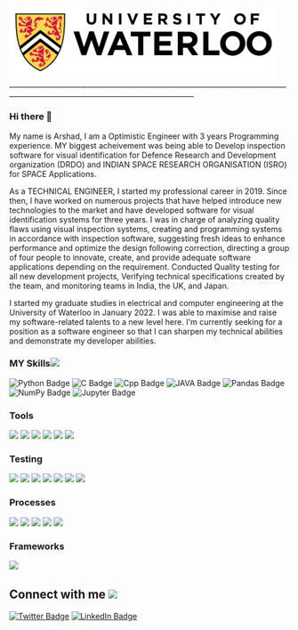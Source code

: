 <img width ='480px' src ='./photos/waterloo.jpg'> 
__________________________________________________________________________________________________________________________________

### Hi there 👋

My name is Arshad, I am a Optimistic Engineer with 3 years Programming experience. MY biggest acheivement was being able to Develop inspection software for visual identification for Defence Research and Development organization (DRDO) and INDIAN SPACE RESEARCH ORGANISATION (ISRO) for SPACE Applications. 

As a TECHNICAL ENGINEER, I started my professional career in 2019. Since then, I have worked on numerous projects that have helped introduce new technologies to the market and have developed software for visual identification systems for three years. I was in charge of analyzing quality flaws using visual inspection systems, creating and programming systems in accordance with inspection software, suggesting fresh ideas to enhance performance and optimize the design following correction, directing a group of four people to innovate, create, and provide adequate software applications depending on the requirement. Conducted Quality testing for all new development projects, Verifying technical specifications created by the team, and monitoring teams in India, the UK, and Japan.

I started my graduate studies in electrical and computer engineering at the University of Waterloo in January 2022. I was able to maximise and raise my software-related talents to a new level here. I'm currently seeking for a position as a software engineer so that I can sharpen my technical abilities and demonstrate my developer abilities.

### MY Skills<img src = "https://media2.giphy.com/media/QssGEmpkyEOhBCb7e1/giphy.gif?cid=ecf05e47a0n3gi1bfqntqmob8g9aid1oyj2wr3ds3mg700bl&rid=giphy.gif" width = 30px> 
![Python Badge](https://img.shields.io/badge/Programming%20Language-Python-blue)
![C Badge](https://img.shields.io/badge/Programming%20Language-C-blue)
![Cpp Badge](https://img.shields.io/badge/Programming%20Language-CPP-blue)
![JAVA Badge](https://img.shields.io/badge/Programming%20Language-JAVA-blue)
![Pandas Badge](https://img.shields.io/badge/Machine%20Learning-Pandas-red)
![NumPy Badge](https://img.shields.io/badge/Machine%20Learning-NumPy-red)
![Jupyter Badge](https://img.shields.io/badge/Machine%20Learning-Jupyter-red)


### Tools
![](https://img.shields.io/badge/Tools-VSCode-red)
![](https://img.shields.io/badge/Tools-Docker-red)
![](https://img.shields.io/badge/Tools-GitLab-red)
![](https://img.shields.io/badge/Tools-Ubuntu-red)
![](https://img.shields.io/badge/Tools-IBM%20SPSS-red)
![](https://img.shields.io/badge/Tools-Code%20Composer%20Studio-red)


### Testing
![](https://img.shields.io/badge/Testing-KLEE-green)
![](https://img.shields.io/badge/Testing-Fuzzing-green)
![](https://img.shields.io/badge/Testing-Symbolic%20Execution-green)
![](https://img.shields.io/badge/Testing-Unit%20Testing-green)
![](https://img.shields.io/badge/Testing-Black--Box%20Testing-green)
![](https://img.shields.io/badge/Testing-Dafny-green)
![](https://img.shields.io/badge/Testing-Code%20Coverage-green)

### Processes
![](https://img.shields.io/badge/Processes-Scrum-yellowgreen)
![](https://img.shields.io/badge/Processes-Agile-yellowgreen)
![](https://img.shields.io/badge/Processes-Leadership-yellowgreen)
![](https://img.shields.io/badge/Processes-LeadDevelopment-yellowgreen)
![](https://img.shields.io/badge/Processes-Scrum-yellowgreen)

### Frameworks
![](https://img.shields.io/badge/Frameworks-Wordpress-orange)


<!--
<img width ='32px' src ='https://raw.githubusercontent.com/rahulbanerjee26/githubAboutMeGenerator/main/icons/python.svg'> </a>
<img width ='32px' src ='https://raw.githubusercontent.com/rahulbanerjee26/githubAboutMeGenerator/main/icons/reactjs.svg'> </a>
<img width ='32px' src ='https://raw.githubusercontent.com/rahulbanerjee26/githubAboutMeGenerator/main/icons/javascript.svg'> </a>
<img width ='32px' src ='https://raw.githubusercontent.com/rahulbanerjee26/githubAboutMeGenerator/main/icons/scikit.svg'> </a>
<img width ='32px' src ='https://raw.githubusercontent.com/rahulbanerjee26/githubAboutMeGenerator/main/icons/c.svg'> </a>
<img width ='32px' src ='https://raw.githubusercontent.com/rahulbanerjee26/githubAboutMeGenerator/main/icons/cpp.svg'> </a>
<img width ='32px' src ='https://raw.githubusercontent.com/rahulbanerjee26/githubAboutMeGenerator/main/icons/sqlite.svg'> </a>
<img width ='32px' src ='https://raw.githubusercontent.com/rahulbanerjee26/githubAboutMeGenerator/main/icons/pytorch.svg'> </a>
-->

## Connect with me <img src='https://raw.githubusercontent.com/ShahriarShafin/ShahriarShafin/main/Assets/handshake.gif' width="100px">
[![Twitter Badge](https://img.shields.io/badge/Twitter-Profile-informational?style=flat&logo=twitter&logoColor=white&color=1CA2F1)](https://twitter.com/arshadm435)
[![LinkedIn Badge](https://img.shields.io/badge/LinkedIn-Profile-informational?style=flat&logo=linkedin&logoColor=white&color=0D76A8)](https://www.linkedin.com/in/arshad-momin-286763166/)


<!--
<h2> Connect with me <img src='https://raw.githubusercontent.com/ShahriarShafin/ShahriarShafin/main/Assets/handshake.gif' width="100px"> </h2>
<a href = 'https://www.linkedin.com/in/arshad-momin-286763166/'> <img width = '32px' align= 'center' src="https://raw.githubusercontent.com/rahulbanerjee26/githubAboutMeGenerator/main/icons/linked-in-alt.svg"/></a> 
<a href = 'https://twitter.com/arshadm435'> <img width = '32px' align= 'center' src="https://raw.githubusercontent.com/rahulbanerjee26/githubAboutMeGenerator/main/icons/twitter.svg"/></a> 
<a href = 'https://github.com/ArshadMomin7'> <img width = '32px' align= 'center' src="https://raw.githubusercontent.com/rahulbanerjee26/githubAboutMeGenerator/main/icons/github.svg"/></a>
-->

<!--
**ArshadMomin7/ArshadMomin7** is a ✨ _special_ ✨ repository because its `README.md` (this file) appears on your GitHub profile.

Here are some ideas to get you started:

- 🔭 I’m currently working on ...
- 🌱 I’m currently learning ...
- 👯 I’m looking to collaborate on ...
- 🤔 I’m looking for help with ...
- 💬 Ask me about ...
- 📫 How to reach me: ...
- 😄 Pronouns: ...
- ⚡ Fun fact: ...
-->
